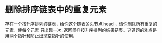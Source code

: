 #  删除排序链表中的重复元素
存在一个按升序排列的链表，给你这个链表的头节点 head ，请你删除所有重复的元素，使每个元素 只出现一次 ,返回同样按升序排列的结果链表。这道题的难点是用两个指针和防止出现空指针的使用。
